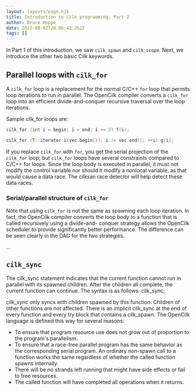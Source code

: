 ```yaml
---
layout: layouts/page.njk
title: Introduction to Cilk programming, Part 2
author: Bruce Hoppe
date: 2022-08-02T20:06:42.252Z
tags: []
---
```

In Part 1 of this introduction, we saw `cilk_spawn` and `cilk_scope`.
Next, we introduce the other two basic Cilk keywords.

## Parallel loops with `cilk_for`

A `cilk_for` loop is a replacement for the normal C/C++ `for` loop that permits loop iterations to run in parallel. The OpenCilk compiler converts a `cilk_for` loop into an efficient divide-and-conquer recursive traversal over the loop iterations.

Sample cilk_for loops are:
```c
cilk_for (int i = begin; i < end; i += 2) f(i);
```
```cpp
cilk_for (T::iterator i(vec.begin()); i != vec.end(); ++i) g(i);
```

If you replace `cilk_for` with `for`, you get the serial projection of the `cilk_for` loop; but `cilk_for` loops have several constraints compared to C/C++ for loops.
Since the loop body is executed in parallel, it must not modify the control variable nor should it modify a nonlocal variable, as that would cause a data race. 
The cilksan race detector will help detect these data races.

### Serial/parallel structure of `cilk_for`

Note that using `cilk_for` is not the same as spawning each loop iteration. In fact, the OpenCilk compiler converts the loop body to a function that is called recursively using a divide-and- conquer strategy allows the OpenCilk scheduler to provide significantly better performance. The difference can be seen clearly in the DAG for the two strategies.

...

## `cilk_sync`

The cilk_sync statement indicates that the current function cannot run in parallel with its spawned children. After the children all complete, the current function can continue.
The syntax is as follows:
cilk_sync;

cilk_sync only syncs with children spawned by this function. Children of other functions are not affected.
There is an implicit cilk_sync at the end of every function and every try block that contains a
cilk_spawn. The OpenCilk language is defined this way for several reasons:

- To ensure that program resource use does not grow out of proportion to the program's parallelism.
- To ensure that a race-free parallel program has the same behavior as the corresponding serial program. An ordinary non-spawn call to a function works the same regardless of whether the called function spawns internally.
- There will be no strands left running that might have side effects or fail to free resources.
- The called function will have completed all operations when it returns.
